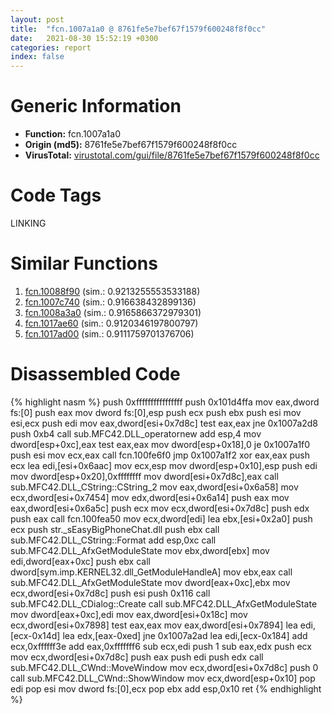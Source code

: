 ```yaml
---
layout: post
title:  "fcn.1007a1a0 @ 8761fe5e7bef67f1579f600248f8f0cc"
date:   2021-08-30 15:52:19 +0300
categories: report
index: false
---
```


# Generic Information
- **Function:** fcn.1007a1a0
- **Origin (md5):** 8761fe5e7bef67f1579f600248f8f0cc
- **VirusTotal:** [virustotal.com/gui/file/8761fe5e7bef67f1579f600248f8f0cc][virustotal_ref]

# Code Tags
<span class="tag" id="LINKING">LINKING</span>


# Similar Functions

1. [fcn.10088f90][similar_1_ref] (sim.: 0.9213255553533188)
2. [fcn.1007c740][similar_2_ref] (sim.: 0.916638432899136)
3. [fcn.1008a3a0][similar_3_ref] (sim.: 0.9165866372979301)
4. [fcn.1017ae60][similar_4_ref] (sim.: 0.9120346197800797)
5. [fcn.1017ad00][similar_5_ref] (sim.: 0.9111759701376706)


# Disassembled Code

{% highlight nasm %}
push 0xffffffffffffffff
push 0x101d4ffa
mov eax,dword fs:[0]
push eax
mov dword fs:[0],esp
push ecx
push ebx
push esi
mov esi,ecx
push edi
mov eax,dword[esi+0x7d8c]
test eax,eax
jne 0x1007a2d8
push 0xb4
call sub.MFC42.DLL_operatornew
add esp,4
mov dword[esp+0xc],eax
test eax,eax
mov dword[esp+0x18],0
je 0x1007a1f0
push esi
mov ecx,eax
call fcn.100fe6f0
jmp 0x1007a1f2
xor eax,eax
push ecx
lea edi,[esi+0x6aac]
mov ecx,esp
mov dword[esp+0x10],esp
push edi
mov dword[esp+0x20],0xffffffff
mov dword[esi+0x7d8c],eax
call sub.MFC42.DLL_CString::CString_2
mov eax,dword[esi+0x6a58]
mov ecx,dword[esi+0x7454]
mov edx,dword[esi+0x6a14]
push eax
mov eax,dword[esi+0x6a5c]
push ecx
mov ecx,dword[esi+0x7d8c]
push edx
push eax
call fcn.100fea50
mov ecx,dword[edi]
lea ebx,[esi+0x2a0]
push ecx
push str._sEasyBigPhoneChat.dll
push ebx
call sub.MFC42.DLL_CString::Format
add esp,0xc
call sub.MFC42.DLL_AfxGetModuleState
mov ebx,dword[ebx]
mov edi,dword[eax+0xc]
push ebx
call dword[sym.imp.KERNEL32.dll_GetModuleHandleA]
mov ebx,eax
call sub.MFC42.DLL_AfxGetModuleState
mov dword[eax+0xc],ebx
mov ecx,dword[esi+0x7d8c]
push esi
push 0x116
call sub.MFC42.DLL_CDialog::Create
call sub.MFC42.DLL_AfxGetModuleState
mov dword[eax+0xc],edi
mov eax,dword[esi+0x18c]
mov ecx,dword[esi+0x7898]
test eax,eax
mov eax,dword[esi+0x7894]
lea edi,[ecx-0x14d]
lea edx,[eax-0xed]
jne 0x1007a2ad
lea edi,[ecx-0x184]
add ecx,0xffffff3e
add eax,0xfffffff6
sub ecx,edi
push 1
sub eax,edx
push ecx
mov ecx,dword[esi+0x7d8c]
push eax
push edi
push edx
call sub.MFC42.DLL_CWnd::MoveWindow
mov ecx,dword[esi+0x7d8c]
push 0
call sub.MFC42.DLL_CWnd::ShowWindow
mov ecx,dword[esp+0x10]
pop edi
pop esi
mov dword fs:[0],ecx
pop ebx
add esp,0x10
ret 
{% endhighlight %}


[similar_1_ref]: /report/fcn.10088f90@8761fe5e7bef67f1579f600248f8f0cc
[similar_2_ref]: /report/fcn.1007c740@8761fe5e7bef67f1579f600248f8f0cc
[similar_3_ref]: /report/fcn.1008a3a0@8761fe5e7bef67f1579f600248f8f0cc
[similar_4_ref]: /report/fcn.1017ae60@8761fe5e7bef67f1579f600248f8f0cc
[similar_5_ref]: /report/fcn.1017ad00@8761fe5e7bef67f1579f600248f8f0cc
[virustotal_ref]: https://www.virustotal.com/gui/file/8761fe5e7bef67f1579f600248f8f0cc